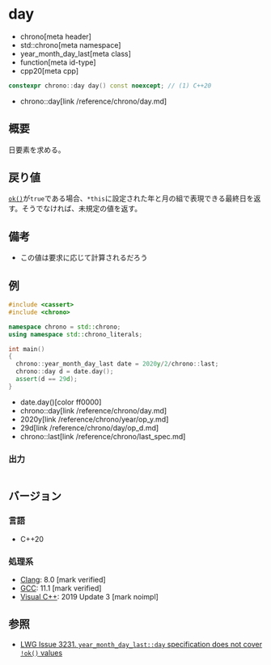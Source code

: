 # day
* chrono[meta header]
* std::chrono[meta namespace]
* year_month_day_last[meta class]
* function[meta id-type]
* cpp20[meta cpp]

```cpp
constexpr chrono::day day() const noexcept; // (1) C++20
```
* chrono::day[link /reference/chrono/day.md]

## 概要
日要素を求める。


## 戻り値
[`ok()`](ok.md)が`true`である場合、`*this`に設定された年と月の組で表現できる最終日を返す。そうでなければ、未規定の値を返す。


## 備考
- この値は要求に応じて計算されるだろう


## 例
```cpp example
#include <cassert>
#include <chrono>

namespace chrono = std::chrono;
using namespace std::chrono_literals;

int main()
{
  chrono::year_month_day_last date = 2020y/2/chrono::last;
  chrono::day d = date.day();
  assert(d == 29d);
}
```
* date.day()[color ff0000]
* chrono::day[link /reference/chrono/day.md]
* 2020y[link /reference/chrono/year/op_y.md]
* 29d[link /reference/chrono/day/op_d.md]
* chrono::last[link /reference/chrono/last_spec.md]

### 出力
```
```

## バージョン
### 言語
- C++20

### 処理系
- [Clang](/implementation.md#clang): 8.0 [mark verified]
- [GCC](/implementation.md#gcc): 11.1 [mark verified]
- [Visual C++](/implementation.md#visual_cpp): 2019 Update 3 [mark noimpl]


## 参照
- [LWG Issue 3231. `year_month_day_last::day` specification does not cover `!ok()` values](https://wg21.cmeerw.net/lwg/issue3231)
